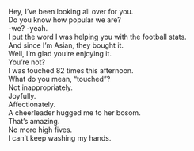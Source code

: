 Hey, I’ve been looking all over for you.   
Do you know how popular we are?   
-we? -yeah.   
I put the word I was helping you with the football stats.   
And since I’m Asian, they bought it.   
Well, I’m glad you’re enjoying it.   
You’re not?   
I was touched 82 times this afternoon.   
What do you mean, “touched”?   
Not inappropriately.   
Joyfully.   
Affectionately.   
A cheerleader hugged me to her bosom.   
That’s amazing.   
No more high fives.   
I can’t keep washing my hands.   